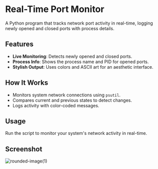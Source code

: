 # Real-Time Port Monitor

A Python program that tracks network port activity in real-time, logging newly opened and closed ports with process details.

## Features
- **Live Monitoring**: Detects newly opened and closed ports.
- **Process Info**: Shows the process name and PID for opened ports.
- **Stylish Output**: Uses colors and ASCII art for an aesthetic interface.

## How It Works
- Monitors system network connections using `psutil`.
- Compares current and previous states to detect changes.
- Logs activity with color-coded messages.

## Usage
Run the script to monitor your system's network activity in real-time.

## Screenshot
![rounded-image(1)](https://github.com/user-attachments/assets/bae164e9-3f44-45ad-9e27-0abdfedefffa)

